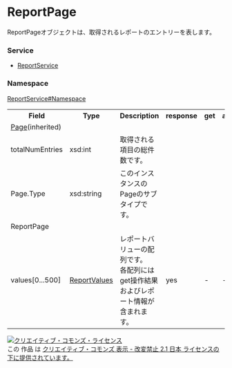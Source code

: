 # ReportPage
ReportPageオブジェクトは、取得されるレポートのエントリーを表します。

### Service
+ [ReportService](../../services/ReportService.md)

### Namespace
[ReportService#Namespace](../../services/ReportService.md#namespace)

<table>
 <tr>
  <th>Field</th>
  <th>Type</th>
  <th>Description</th>
  <th>response</th>
  <th>get</th>
  <th>add</th>
  <th>set</th>
  <th>remove</th>
 </tr>
 <tr>
  <td colspan="8"><a href="../Common/Page.md">Page</a>(inherited)</td>
 </tr>
 <tr>
  <td>totalNumEntries</td>
  <td>xsd:int</td>
  <td>取得される項目の総件数です。</td>
  <td colspan="5"></td>
 </tr>
 <tr>
  <td>Page.Type</td>
  <td>xsd:string</td>
  <td>このインスタンスのPageのサブタイプです。 </td>
  <td colspan="5"></td>
 </tr>
 <tr>
  <td colspan="8">ReportPage</td>
 </tr>
 <tr>
  <td>values[0...500]</td>
  <td><a href="ReportValues.md">ReportValues</a></td>
  <td>レポートバリューの配列です。<br>各配列にはget操作結果およびレポート情報が含まれます。</td>
  <td>yes</td>
  <td>-</td>
  <td>-</td>
  <td>-</td>
  <td>-</td>
 </tr>
</table>


<a rel="license" href="http://creativecommons.org/licenses/by-nd/2.1/jp/"><img alt="クリエイティブ・コモンズ・ライセンス" style="border-width:0" src="https://i.creativecommons.org/l/by-nd/2.1/jp/88x31.png" /></a><br />この 作品 は <a rel="license" href="http://creativecommons.org/licenses/by-nd/2.1/jp/">クリエイティブ・コモンズ 表示 - 改変禁止 2.1 日本 ライセンスの下に提供されています。</a>
